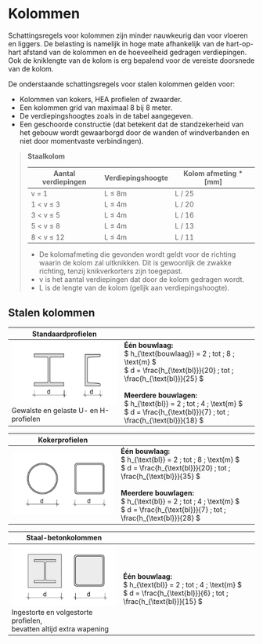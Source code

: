 # Kolommen

Schattingsregels voor kolommen zijn minder nauwkeurig dan voor vloeren en liggers. De belasting is namelijk in hoge mate afhankelijk van de hart-op-hart afstand van de kolommen en de hoeveelheid gedragen verdiepingen. Ook de kniklengte van de kolom is erg bepalend voor de vereiste doorsnede van de kolom.

De onderstaande schattingsregels voor stalen kolommen gelden voor:

- Kolommen van kokers, HEA profielen of zwaarder.
- Een kolommen grid van maximaal 8 bij 8 meter.
- De verdiepingshoogtes zoals in de tabel aangegeven.
- Een geschoorde constructie (dat betekent dat de standzekerheid van het gebouw wordt gewaarborgd door de wanden of windverbanden en niet door momentvaste verbindingen).


> **Staalkolom**  
> 
> | Aantal verdiepingen | Verdiepingshoogte | Kolom afmeting * [mm] |
> | --- | --- | --- |
> | v = 1 | L ≤ 8m | L / 25 |
> | 1 < v ≤ 3 | L ≤ 4m | L / 20 |
> | 3 < v ≤ 5 | L ≤ 4m | L / 16 |
> | 5 < v ≤ 8 | L ≤ 4m | L / 13 |
> | 8 < v ≤ 12 | L ≤ 4m | L / 11 |
> 
> * De kolomafmeting die gevonden wordt geldt voor de richting waarin de kolom zal uitknikken. Dit is gewoonlijk de zwakke richting, tenzij knikverkorters zijn toegepast.  
> * v is het aantal verdiepingen dat door de kolom gedragen wordt.  
> * L is de lengte van de kolom (gelijk aan verdiepingshoogte).


## Stalen kolommen

| **Standaardprofielen** |  |
|---|---|
| <img src="ImagesStaal/2.2.1_staalconstructies_standaard_profielen.png" alt="Standaardprofielen" class="bg-primary" width="300px"> <br> Gewalste en gelaste U- en H-profielen | **Één bouwlaag:** <br> $ h_{\text{bouwlaag}} = 2 \; tot \; 8 \; \text{m} $ <br> $ d = \frac{h_{\text{bl}}}{20} \; tot \; \frac{h_{\text{bl}}}{25} $ <br> <br> **Meerdere bouwlagen:** <br> $ h_{\text{bl}} = 2 \; tot \; 4 \; \text{m} $ <br> $ d = \frac{h_{\text{bl}}}{7} \; tot \; \frac{h_{\text{bl}}}{18} $ |

| **Kokerprofielen** |  |
|---|---|
| <img src="ImagesStaal/2.2.1_staalconstructies_kokerprofielen.png" alt="Kokerprofielen" class="bg-primary" width="300px"> | **Één bouwlaag:** <br> $ h_{\text{bl}} = 2 \; tot \; 8 \; \text{m} $ <br> $ d = \frac{h_{\text{bl}}}{20} \; tot \; \frac{h_{\text{bl}}}{35} $ <br> <br> **Meerdere bouwlagen:** <br> $ h_{\text{bl}} = 2 \; tot \; 4 \; \text{m} $ <br> $ d = \frac{h_{\text{bl}}}{7} \; tot \; \frac{h_{\text{bl}}}{28} $ |

| **Staal-betonkolommen** |  |
|---|---|
| <img src="ImagesStaal/2.2.1_staalconstructies_staalbeton_kolommen.png" alt="Staal-betonkolommen" class="bg-primary" width="300px"> <br> Ingestorte en volgestorte profielen, <br> bevatten altijd extra wapening | **Één bouwlaag:** <br> $ h_{\text{bl}} = 2 \; tot \; 4 \; \text{m} $ <br> $ d = \frac{h_{\text{bl}}}{6} \; tot \; \frac{h_{\text{bl}}}{15} $ |

